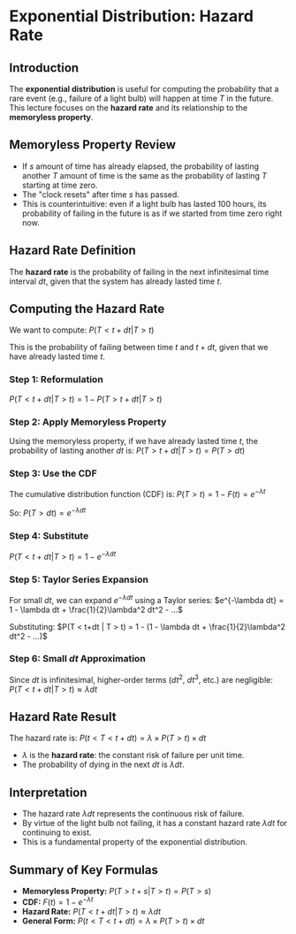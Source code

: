 # Exponential Distribution: Hazard Rate

## Introduction
The **exponential distribution** is useful for computing the probability that a rare event (e.g., failure of a light bulb) will happen at time $T$ in the future. This lecture focuses on the **hazard rate** and its relationship to the **memoryless property**.

## Memoryless Property Review
- If $s$ amount of time has already elapsed, the probability of lasting another $T$ amount of time is the same as the probability of lasting $T$ starting at time zero.
- The "clock resets" after time $s$ has passed.
- This is counterintuitive: even if a light bulb has lasted 100 hours, its probability of failing in the future is as if we started from time zero right now.

## Hazard Rate Definition
The **hazard rate** is the probability of failing in the next infinitesimal time interval $dt$, given that the system has already lasted time $t$.

## Computing the Hazard Rate
We want to compute:
$P(T < t+dt | T > t)$

This is the probability of failing between time $t$ and $t+dt$, given that we have already lasted time $t$.

### Step 1: Reformulation
$P(T < t+dt | T > t) = 1 - P(T > t+dt | T > t)$

### Step 2: Apply Memoryless Property
Using the memoryless property, if we have already lasted time $t$, the probability of lasting another $dt$ is:
$P(T > t+dt | T > t) = P(T > dt)$

### Step 3: Use the CDF
The cumulative distribution function (CDF) is:
$P(T > t) = 1 - F(t) = e^{-\lambda t}$

So:
$P(T > dt) = e^{-\lambda dt}$

### Step 4: Substitute
$P(T < t+dt | T > t) = 1 - e^{-\lambda dt}$

### Step 5: Taylor Series Expansion
For small $dt$, we can expand $e^{-\lambda dt}$ using a Taylor series:
$e^{-\lambda dt} = 1 - \lambda dt + \frac{1}{2}\lambda^2 dt^2 - ...$

Substituting:
$P(T < t+dt | T > t) = 1 - (1 - \lambda dt + \frac{1}{2}\lambda^2 dt^2 - ...)$

### Step 6: Small $dt$ Approximation
Since $dt$ is infinitesimal, higher-order terms ($dt^2$, $dt^3$, etc.) are negligible:
$P(T < t+dt | T > t) \approx \lambda dt$

## Hazard Rate Result
The hazard rate is:
$P(t < T < t+dt) = \lambda \times P(T > t) \times dt$

- $\lambda$ is the **hazard rate**: the constant risk of failure per unit time.
- The probability of dying in the next $dt$ is $\lambda dt$.

## Interpretation
- The hazard rate $\lambda dt$ represents the continuous risk of failure.
- By virtue of the light bulb not failing, it has a constant hazard rate $\lambda dt$ for continuing to exist.
- This is a fundamental property of the exponential distribution.

## Summary of Key Formulas
- **Memoryless Property:** $P(T > t+s | T > t) = P(T > s)$
- **CDF:** $F(t) = 1 - e^{-\lambda t}$
- **Hazard Rate:** $P(T < t+dt | T > t) \approx \lambda dt$
- **General Form:** $P(t < T < t+dt) = \lambda \times P(T > t) \times dt$